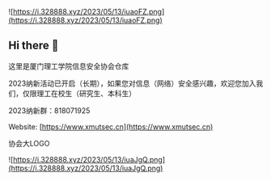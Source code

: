 ![https://i.328888.xyz/2023/05/13/iuaoFZ.png](https://i.328888.xyz/2023/05/13/iuaoFZ.png)

## Hi there 👋

这里是厦门理工学院信息安全协会仓库

2023纳新活动已开启（长期），如果您对信息（网络）安全感兴趣，欢迎您加入我们，仅限理工在校生（研究生、本科生）

2023纳新群：818071925

Website: [https://www.xmutsec.cn](https://www.xmutsec.cn)

协会大LOGO

![https://i.328888.xyz/2023/05/13/iuaJgQ.png](https://i.328888.xyz/2023/05/13/iuaJgQ.png)
